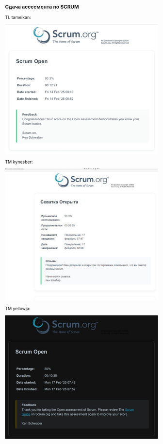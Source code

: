 ### Сдача ассесмента по SCRUM

TL tameikan:

![](./images/Scrum_tameikan.jpg)

TM kynesber:

![](./images/Scrum_kynesber.jpg)

TM yellowja:

![](./images/Scrum_yellowja.jpg)

